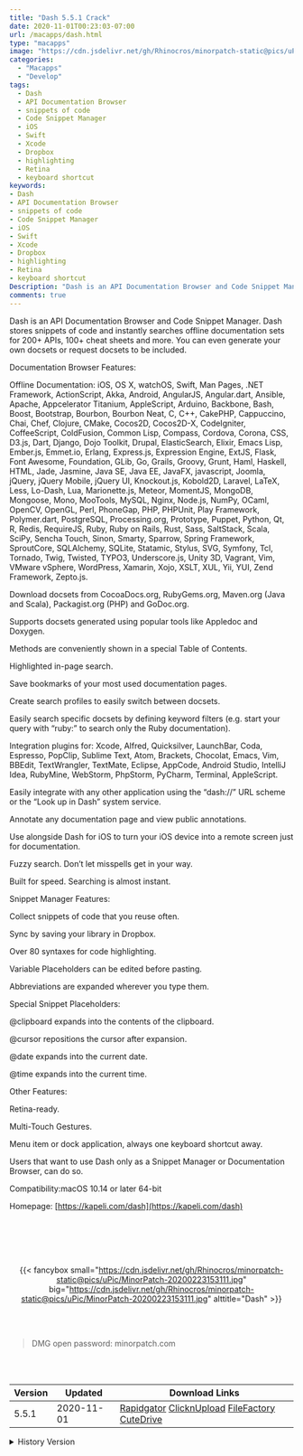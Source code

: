 ```yaml
---
title: "Dash 5.5.1 Crack"
date: 2020-11-01T00:23:03-07:00
url: /macapps/dash.html
type: "macapps"
image: "https://cdn.jsdelivr.net/gh/Rhinocros/minorpatch-static@pics/uPic/vrXf8K.png"
categories:
  - "Macapps"
  - "Develop"
tags:
  - Dash
  - API Documentation Browser
  - snippets of code
  - Code Snippet Manager
  - iOS
  - Swift
  - Xcode
  - Dropbox
  - highlighting
  - Retina
  - keyboard shortcut
keywords:
- Dash
- API Documentation Browser
- snippets of code
- Code Snippet Manager
- iOS
- Swift
- Xcode
- Dropbox
- highlighting
- Retina
- keyboard shortcut
Description: "Dash is an API Documentation Browser and Code Snippet Manager. Dash stores snippets of code and instantly searches offline documentation sets for 200+ APIs, 100+ cheat sheets and more"
comments: true
---
```


Dash is an API Documentation Browser and Code Snippet Manager. Dash stores snippets of code and instantly searches offline documentation sets for 200+ APIs, 100+ cheat sheets and more. You can even generate your own docsets or request docsets to be included.

Documentation Browser Features:

Offline Documentation: iOS, OS X, watchOS, Swift, Man Pages, .NET Framework, ActionScript, Akka, Android, AngularJS, Angular.dart, Ansible, Apache, Appcelerator Titanium, AppleScript, Arduino, Backbone, Bash, Boost, Bootstrap, Bourbon, Bourbon Neat, C, C++, CakePHP, Cappuccino, Chai, Chef, Clojure, CMake, Cocos2D, Cocos2D-X, CodeIgniter, CoffeeScript, ColdFusion, Common Lisp, Compass, Cordova, Corona, CSS, D3.js, Dart, Django, Dojo Toolkit, Drupal, ElasticSearch, Elixir, Emacs Lisp, Ember.js, Emmet.io, Erlang,
Express.js, Expression Engine, ExtJS, Flask, Font Awesome, Foundation, GLib, Go, Grails, Groovy, Grunt, Haml, Haskell, HTML, Jade, Jasmine, Java SE, Java EE, JavaFX, jаvascript,
Joomla, jQuery, jQuery Mobile, jQuery UI, Knockout.js, Kobold2D, Laravel, LaTeX, Less, Lo-Dash, Lua, Marionette.js, Meteor, MomentJS, MongoDB, Mongoose, Mono, MooTools, MySQL,
Nginx, Node.js, NumPy, OCaml, OpenCV, OpenGL, Perl, PhoneGap, PHP, PHPUnit, Play Framework, Polymer.dart, PostgreSQL, Processing.org, Prototype, Puppet, Python, Qt, R, Redis,
RequireJS, Ruby, Ruby on Rails, Rust, Sass, SaltStack, Scala, SciPy, Sencha Touch, Sinon, Smarty, Sparrow, Spring Framework, SproutCore, SQLAlchemy, SQLite, Statamic, Stylus, SVG,
Symfony, Tcl, Tornado, Twig, Twisted, TYPO3, Underscore.js, Unity 3D, Vagrant, Vim, VMware vSphere, WordPress, Xamarin, Xojo, XSLT, XUL, Yii, YUI, Zend Framework, Zepto.js.

Download docsets from CocoaDocs.org, RubyGems.org, Maven.org (Java and Scala), Packagist.org (PHP) and GoDoc.org.

Supports docsets generated using popular tools like Appledoc and Doxygen.

Methods are conveniently shown in a special Table of Contents.

Highlighted in-page search.

Save bookmarks of your most used documentation pages.

Create search profiles to easily switch between docsets.

Easily search specific docsets by defining keyword filters (e.g. start your query with “ruby:” to search only the Ruby documentation).

Integration plugins for: Xcode, Alfred, Quicksilver, LaunchBar, Coda, Espresso, PopClip, Sublime Text, Atom, Brackets, Chocolat, Emacs, Vim, BBEdit, TextWrangler, TextMate, Eclipse,
AppCode, Android Studio, IntelliJ Idea, RubyMine, WebStorm, PhpStorm, PyCharm, Terminal, AppleScript.

Easily integrate with any other application using the “dash://” URL scheme or the “Look up in Dash” system service.

Annotate any documentation page and view public annotations.

Use alongside Dash for iOS to turn your iOS device into a remote screen just for documentation.

Fuzzy search. Don’t let misspells get in your way.

Built for speed. Searching is almost instant.

Snippet Manager Features:



Collect snippets of code that you reuse often.

Sync by saving your library in Dropbox.

Over 80 syntaxes for code highlighting.

Variable Placeholders can be edited before pasting.

Abbreviations are expanded wherever you type them.

Special Snippet Placeholders:



@clipboard expands into the contents of the clipboard.

@cursor repositions the cursor after expansion.

@date expands into the current date.

@time expands into the current time.


Other Features:


Retina-ready.

Multi-Touch Gestures.

Menu item or dock application, always one keyboard shortcut away.

Users that want to use Dash only as a Snippet Manager or Documentation Browser, can do so.

Compatibility:macOS 10.14 or later 64-bit


Homepage: [https://kapeli.com/dash](https://kapeli.com/dash)

<br/>
<br/>
<script async src="https://pagead2.googlesyndication.com/pagead/js/adsbygoogle.js"></script>
<ins class="adsbygoogle"
     style="display:block; text-align:center;"
     data-ad-layout="in-article"
     data-ad-format="fluid"
     data-ad-client="ca-pub-8746275014476192"
     data-ad-slot="5144997159"></ins>
<script>
     (adsbygoogle = window.adsbygoogle || []).push({});
</script>
<br/>
<br/>


<center>

{{< fancybox small="https://cdn.jsdelivr.net/gh/Rhinocros/minorpatch-static@pics/uPic/MinorPatch-20200223153111.jpg" big="https://cdn.jsdelivr.net/gh/Rhinocros/minorpatch-static@pics/uPic/MinorPatch-20200223153111.jpg" alttitle="Dash" >}}

</center>

<br/>
<br/>


> DMG open password: minorpatch.com

<br/>

<br/>
<div id="history_version" class="history_version">

| Version | Updated | Download Links |
| ---- | ---- | ---- |
| 5.5.1 | 2020-11-01 | [Rapidgator](https://ouo.io/DpjpHIe)   [ClicknUpload](https://ouo.io/dV3Lgt)   [FileFactory](https://ouo.io/qjVJE63)   [CuteDrive](https://ouo.io/hVkYtf) |
<details>
<summary>History Version</summary>

| Version | Updated | Download Links |
| ---- | ---- | ---- |
| 5.5 | 2020-10-17 | [UsersCloud](https://ouo.io/SlAYqi)   [ClicknUpload](https://ouo.io/MNz6jf)   [FileFactory](https://ouo.io/Cju0VX)   [CuteDrive](https://ouo.io/ARoW0x) |
| 5.4.1 | 2020-09-27 | [UsersCloud](https://ouo.io/3ENqZs)   [ClicknUpload](https://ouo.io/GbPW32)   [FileFactory](https://ouo.io/X9aeQR)   [CuteDrive](https://ouo.io/EUj8K1) |
| 5.4.0 | 2020-08-30 | [UsersCloud](https://ouo.io/9Q08B)   [ClicknUpload](https://ouo.io/8dcJ70)   [FileFactory](https://ouo.io/k1C09n)   [CuteDrive](https://ouo.io/ZgivGOZ) |
| 5.3.0 | 2020-08-13 | [UsersCloud](https://ouo.io/8h3unJ)   [ClicknUpload](https://ouo.io/UX4qqMs)   [FileFactory](https://ouo.io/O58oRV)   [CuteDrive](https://ouo.io/ZouDedQ) |
| 5.2.0 | 2020-07-19 | [UsersCloud](https://ouo.io/dtNgTV)   [ClicknUpload](https://ouo.io/Dkhans)   [FileFactory](https://ouo.io/faLCuR)   [CuteDrive](https://ouo.io/BOcqDk) |
| 5.1.7 | 2020-06-20 | [UsersCloud](https://ouo.io/1CCz7Y)   [ClicknUpload](https://ouo.io/HPKJl4)   [FileFactory](https://ouo.io/IoNONXP)   [CuteDrive](https://ouo.io/2lwmP9) |
| 5.1.6 | 2020-05-31 | [UsersCloud](https://ouo.io/25hFhk)   [ClicknUpload](https://ouo.io/31ob6r)   [FileFactory](https://ouo.io/IVxnJa6)   [CuteDrive](https://ouo.io/si8Fvn) |
| 5.1.5 | 2020-04-25 | [UsersCloud](https://ouo.io/DmbUwa)   [ClicknUpload](https://ouo.io/QYwXdRT)   [FileFactory](https://ouo.io/D0aJBt)   [CuteDrive](https://ouo.io/D0aJBt) |
| 5.1.4 | 2020-04-04 | [UsersCloud](https://ouo.io/ycWxeA)   [ClicknUpload](https://ouo.io/GvBq0s)   [FileFactory](https://ouo.io/yshX94)   [CuteDrive](https://ouo.io/hyVqzu) |
| 5.1.3 | 2020-02-23 | [UsersCloud](https://ouo.io/rf3jzT)   [ClicknUpload](https://ouo.io/gRoqa2)   [FileFactory](https://ouo.io/cuHsdo)   [CuteDrive](https://ouo.io/AtpKW4) |
</details>

</div>
